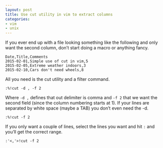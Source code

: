 ```yaml
---
layout: post
title: Use cut utility in vim to extract columns
categories:
- vim
- unix
---
```


If you ever end up with a file looking something like the following and only
want the second column, don’t start doing a macro or anything fancy.

	Date,Title,Comments
	2015-02-01,Simple use of cut in vim,5
	2015-02-05,Extreme weather indoors,3
	2015-02-10,Cars don't need wheels,8

All you need is the cut utility and a filter command.

	:%!cut -d , -f 2

Where `-d ,` defines that out delimiter is comma and `-f 2` that we want the
second field (since the column numbering starts at 1). If your lines are
separated by white space (maybe a TAB) you don’t even need the -d.

	:%!cut -f 2

If you only want a couple of lines, select the lines you want and hit `:` and
you’ll get the correct range.

	:'<,'>!cut -f 2

